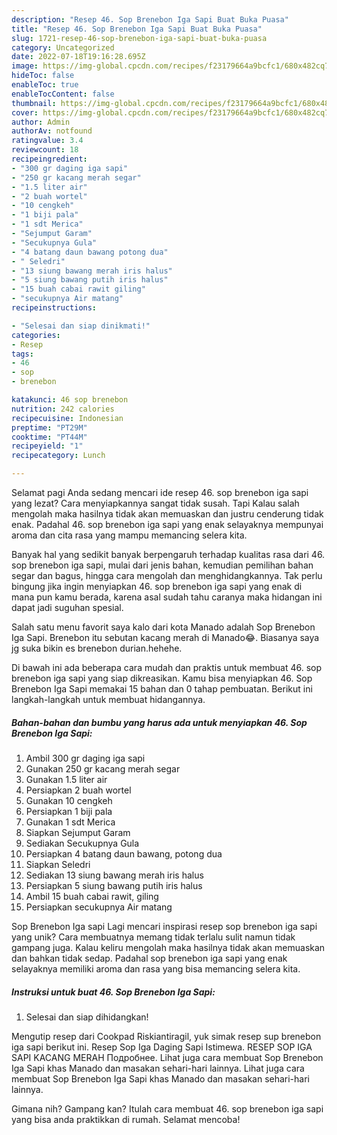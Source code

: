```yaml
---
description: "Resep 46. Sop Brenebon Iga Sapi Buat Buka Puasa"
title: "Resep 46. Sop Brenebon Iga Sapi Buat Buka Puasa"
slug: 1721-resep-46-sop-brenebon-iga-sapi-buat-buka-puasa
category: Uncategorized
date: 2022-07-18T19:16:28.695Z
image: https://img-global.cpcdn.com/recipes/f23179664a9bcfc1/680x482cq70/46-sop-brenebon-iga-sapi-foto-resep-utama.jpg
hideToc: false
enableToc: true
enableTocContent: false
thumbnail: https://img-global.cpcdn.com/recipes/f23179664a9bcfc1/680x482cq70/46-sop-brenebon-iga-sapi-foto-resep-utama.jpg
cover: https://img-global.cpcdn.com/recipes/f23179664a9bcfc1/680x482cq70/46-sop-brenebon-iga-sapi-foto-resep-utama.jpg
author: Admin
authorAv: notfound
ratingvalue: 3.4
reviewcount: 18
recipeingredient:
- "300 gr daging iga sapi"
- "250 gr kacang merah segar"
- "1.5 liter air"
- "2 buah wortel"
- "10 cengkeh"
- "1 biji pala"
- "1 sdt Merica"
- "Sejumput Garam"
- "Secukupnya Gula"
- "4 batang daun bawang potong dua"
- " Seledri"
- "13 siung bawang merah iris halus"
- "5 siung bawang putih iris halus"
- "15 buah cabai rawit giling"
- "secukupnya Air matang"
recipeinstructions:

- "Selesai dan siap dinikmati!"
categories:
- Resep
tags:
- 46
- sop
- brenebon

katakunci: 46 sop brenebon 
nutrition: 242 calories
recipecuisine: Indonesian
preptime: "PT29M"
cooktime: "PT44M"
recipeyield: "1"
recipecategory: Lunch

---
```



Selamat pagi Anda sedang mencari ide resep 46. sop brenebon iga sapi yang lezat? Cara menyiapkannya sangat tidak susah. Tapi Kalau salah mengolah maka hasilnya tidak akan memuaskan dan justru cenderung tidak enak. Padahal 46. sop brenebon iga sapi yang enak selayaknya mempunyai aroma dan cita rasa yang mampu memancing selera kita.


Banyak hal yang sedikit banyak berpengaruh terhadap kualitas rasa dari 46. sop brenebon iga sapi, mulai dari jenis bahan, kemudian pemilihan bahan segar dan bagus, hingga cara mengolah dan menghidangkannya. Tak perlu bingung jika ingin menyiapkan 46. sop brenebon iga sapi yang enak di mana pun kamu berada, karena asal sudah tahu caranya maka hidangan ini dapat jadi suguhan spesial.

Salah satu menu favorit saya kalo dari kota Manado adalah Sop Brenebon Iga Sapi. Brenebon itu sebutan kacang merah di Manado😂. Biasanya saya jg suka bikin es brenebon durian.hehehe.


Di bawah ini ada beberapa cara mudah dan praktis untuk membuat 46. sop brenebon iga sapi yang siap dikreasikan. Kamu bisa menyiapkan 46. Sop Brenebon Iga Sapi memakai 15 bahan dan 0 tahap pembuatan. Berikut ini langkah-langkah untuk membuat hidangannya.

<!--inarticleads1-->

##### Bahan-bahan dan bumbu yang harus ada untuk menyiapkan 46. Sop Brenebon Iga Sapi:

1. Ambil 300 gr daging iga sapi
1. Gunakan 250 gr kacang merah segar
1. Gunakan 1.5 liter air
1. Persiapkan 2 buah wortel
1. Gunakan 10 cengkeh
1. Persiapkan 1 biji pala
1. Gunakan 1 sdt Merica
1. Siapkan Sejumput Garam
1. Sediakan Secukupnya Gula
1. Persiapkan 4 batang daun bawang, potong dua
1. Siapkan  Seledri
1. Sediakan 13 siung bawang merah iris halus
1. Persiapkan 5 siung bawang putih iris halus
1. Ambil 15 buah cabai rawit, giling
1. Persiapkan secukupnya Air matang


Sop Brenebon Iga sapi Lagi mencari inspirasi resep sop brenebon iga sapi yang unik? Cara membuatnya memang tidak terlalu sulit namun tidak gampang juga. Kalau keliru mengolah maka hasilnya tidak akan memuaskan dan bahkan tidak sedap. Padahal sop brenebon iga sapi yang enak selayaknya memiliki aroma dan rasa yang bisa memancing selera kita. 

<!--inarticleads2-->

##### Instruksi untuk buat 46. Sop Brenebon Iga Sapi:


1. Selesai dan siap dihidangkan!

Mengutip resep dari Cookpad Riskiantiragil, yuk simak resep sup brenebon iga sapi berikut ini. Resep Sop Iga Daging Sapi Istimewa. RESEP SOP IGA SAPI KACANG MERAH Подробнее. Lihat juga cara membuat Sop Brenebon Iga Sapi khas Manado dan masakan sehari-hari lainnya. Lihat juga cara membuat Sop Brenebon Iga Sapi khas Manado dan masakan sehari-hari lainnya. 

Gimana nih? Gampang kan? Itulah cara membuat 46. sop brenebon iga sapi yang bisa anda praktikkan di rumah. Selamat mencoba!
